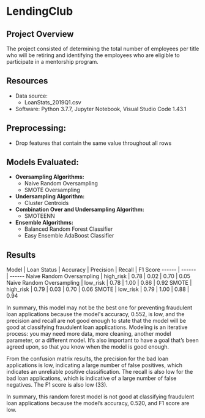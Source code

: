 # LendingClub

## Project Overview
The project consisted of determining the total number of employees per title who will be retiring and identifying the employees who are eligible to participate in a mentorship program.

## Resources
- Data source:
    - LoanStats_2019Q1.csv
- Software: Python 3.7.7, Jupyter Notebook, Visual Studio Code 1.43.1

## Preprocessing:
* Drop features that contain the same value throughout all rows


## Models Evaluated:
- **Oversampling Algorithms:**
    - Naive Random Oversampling
    - SMOTE Oversampling
- **Undersampling Algorithm:**
    - Cluster Centroids
- **Combination Over and Undersampling Algorithm:**
    - SMOTEENN
- **Ensemble Algorithms:**
    - Balanced Random Forest Classifier
    - Easy Ensemble AdaBoost Classifier

## Results
Model | Loan Status | Accuracy | Precision | Recall | F1 Score
------ | ------ | ------
Naive Random Oversampling | high_risk | 0.78 | 0.02 | 0.70 | 0.05
Naive Random Oversampling | low_risk | 0.78 | 1.00 | 0.86 | 0.92
SMOTE | high_risk | 0.79 | 0.03 | 0.70 | 0.06
SMOTE | low_risk | 0.79 | 1.00 | 0.88 | 0.94


In summary, this model may not be the best one for preventing fraudulent loan applications because the model's accuracy, 0.552, is low, and the precision and recall are not good enough to state that the model will be good at classifying fraudulent loan applications. Modeling is an iterative process: you may need more data, more cleaning, another model parameter, or a different model. It’s also important to have a goal that’s been agreed upon, so that you know when the model is good enough.

From the confusion matrix results, the precision for the bad loan applications is low, indicating a large number of false positives, which indicates an unreliable positive classification. The recall is also low for the bad loan applications, which is indicative of a large number of false negatives. The F1 score is also low (33).

In summary, this random forest model is not good at classifying fraudulent loan applications because the model’s accuracy, 0.520, and F1 score are low.
